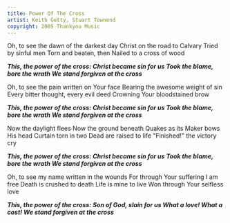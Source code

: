 ```yaml
---
title: Power Of The Cross
artist: Keith Getty, Stuart Townend
copyright: 2005 Thankyou Music
---
```

Oh, to see the dawn of the darkest day
Christ on the road to Calvary
Tried by sinful men
Torn and beaten, then
Nailed to a cross of wood

 ***This, the power of the cross:
  Christ became sin for us
  Took the blame, bore the wrath
  We stand forgiven at the cross***

Oh, to see the pain written on Your face
Bearing the awesome weight of sin
Every bitter thought, every evil deed
Crowning Your bloodstained brow

 ***This, the power of the cross:
  Christ became sin for us
  Took the blame, bore the wrath
  We stand forgiven at the cross***

Now the daylight flees
Now the ground beneath
Quakes as its Maker bows His head
Curtain torn in two
Dead are raised to life
"Finished!" the victory cry

 ***This, the power of the cross:
  Christ became sin for us
  Took the blame, bore the wrath
  We stand forgiven at the cross***

Oh, to see my name written in the wounds
For through Your suffering I am free
Death is crushed to death
Life is mine to live
Won through Your selfless love

 ***This, the power of the cross:
  Son of God, slain for us
  What a love! What a cost!
  We stand forgiven at the cross***